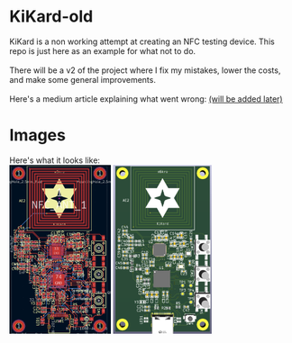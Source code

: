 # KiKard-old
KiKard is a non working attempt at creating an NFC testing device. This repo is just here as an example for what not to do.<br>
<br>
There will be a v2 of the project where I fix my mistakes, lower the costs, and make some general improvements.<br>
<br>
Here's a medium article explaining what went wrong: [(will be added later)]() 

# Images
Here's what it looks like:<br>
<img src="pcb-1.png" height="300">
<img src="pcb-2.png" height="300">
